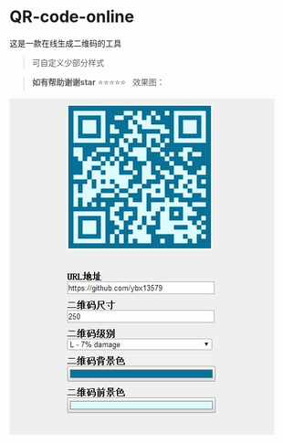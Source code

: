 # QR-code-online
这是一款在线生成二维码的工具

>可自定义少部分样式


> **如有帮助谢谢star**   :star::star::star::star::star:
 
 效果图：
 <img src="show.jpg" />
